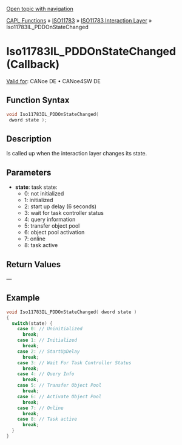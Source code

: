 [Open topic with navigation](../../../../../../CANoeDEFamily.htm#Topics/CAPLFunctions/ISO11783/ISOInteractionLayer/Functions/CAPLfunctionIso11783ILPDDOnStateChanged.md)

[CAPL Functions](../../../CAPLfunctions.md) » [ISO11783](../../CAPLfunctionsISO11783Overview.md) » [ISO11783 Interaction Layer](../CAPLfunctionsISOILOverview.md) » Iso11783IL_PDDOnStateChanged

# Iso11783IL_PDDOnStateChanged (Callback)

[Valid for](../../../../Shared/FeatureAvailability.md): CANoe DE • CANoe4SW DE

## Function Syntax

```c
void Iso11783IL_PDDOnStateChanged( 
 dword state );
```

## Description

Is called up when the interaction layer changes its state.

## Parameters

- **state**: task state:
  - 0: not initialized
  - 1: initialized
  - 2: start up delay (6 seconds)
  - 3: wait for task controller status
  - 4: query information
  - 5: transfer object pool
  - 6: object pool activation
  - 7: online
  - 8: task active

## Return Values

—

## Example

```c
void Iso11783IL_PDDOnStateChanged( dword state )
{
  switch(state) {
    case 0: // Uninitialized
      break;
    case 1: // Initialized
      break;
    case 2: // StartUpDelay
      break;
    case 3: // Wait For Task Controller Status
      break;
    case 4: // Query Info
      break;
    case 5: // Transfer Object Pool
      break;
    case 6: // Activate Object Pool
      break;
    case 7: // Online
      break;
    case 8: // Task active
      break;
  }
}
```
